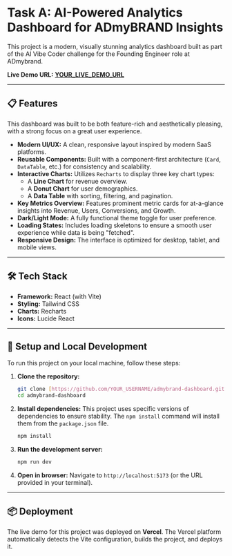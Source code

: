 # Task A: AI-Powered Analytics Dashboard for ADmyBRAND Insights

This project is a modern, visually stunning analytics dashboard built as part of the AI Vibe Coder challenge for the Founding Engineer role at ADmybrand.

**Live Demo URL:** [**YOUR_LIVE_DEMO_URL**](https://admybrand-dashboard-vedang.vercel.app/) 

---

## 📋 Features

This dashboard was built to be both feature-rich and aesthetically pleasing, with a strong focus on a great user experience.

* **Modern UI/UX:** A clean, responsive layout inspired by modern SaaS platforms.
* **Reusable Components:** Built with a component-first architecture (`Card`, `DataTable`, etc.) for consistency and scalability.
* **Interactive Charts:** Utilizes `Recharts` to display three key chart types:
    * A **Line Chart** for revenue overview.
    * A **Donut Chart** for user demographics.
    * A **Data Table** with sorting, filtering, and pagination.
* **Key Metrics Overview:** Features prominent metric cards for at-a-glance insights into Revenue, Users, Conversions, and Growth. 
* **Dark/Light Mode:** A fully functional theme toggle for user preference.
* **Loading States:** Includes loading skeletons to ensure a smooth user experience while data is being "fetched". 
* **Responsive Design:** The interface is optimized for desktop, tablet, and mobile views.

---

## 🛠️ Tech Stack

* **Framework:** React (with Vite)
* **Styling:** Tailwind CSS
* **Charts:** Recharts
* **Icons:** Lucide React

---

## 🚀 Setup and Local Development

To run this project on your local machine, follow these steps:

1.  **Clone the repository:**
    ```bash
    git clone [https://github.com/YOUR_USERNAME/admybrand-dashboard.git](https://github.com/YOUR_USERNAME/admybrand-dashboard.git)
    cd admybrand-dashboard
    ```

2.  **Install dependencies:**
    This project uses specific versions of dependencies to ensure stability. The `npm install` command will install them from the `package.json` file.
    ```bash
    npm install
    ```

3.  **Run the development server:**
    ```bash
    npm run dev
    ```

4.  **Open in browser:**
    Navigate to `http://localhost:5173` (or the URL provided in your terminal).

---

## 📦 Deployment

The live demo for this project was deployed on **Vercel**. The Vercel platform automatically detects the Vite configuration, builds the project, and deploys it.
